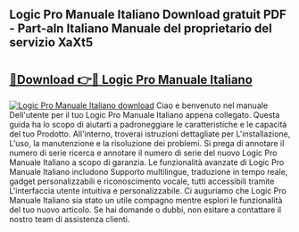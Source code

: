 ## Logic Pro Manuale Italiano Download gratuit PDF - Part-aln Italiano Manuale del proprietario del servizio XaXt5

# <h2><a href="http://dfdlgwq.blite.top/?on=Logic+Pro+Manuale+Italiano">🔗Download 👉🔴 Logic Pro Manuale Italiano</a></h2>

[![Logic Pro Manuale Italiano download](https://i.imgur.com/lujVjoI.png)](http://dfdlgwq.blite.top/?on=Logic+Pro+Manuale+Italiano)
Ciao e benvenuto nel manuale Dell'utente per il tuo Logic Pro Manuale Italiano appena collegato. Questa guida ha lo scopo di aiutarti a padroneggiare le caratteristiche e le capacità del tuo Prodotto. All'interno, troverai istruzioni dettagliate per L'installazione, L'uso, la manutenzione e la risoluzione dei problemi. Si prega di annotare il numero di serie ricerca e annotare il numero di serie del nuovo Logic Pro Manuale Italiano a scopo di garanzia. Le funzionalità avanzate di Logic Pro Manuale Italiano includono Supporto multilingue, traduzione in tempo reale, gadget personalizzabili e riconoscimento vocale, tutti accessibili tramite L'interfaccia utente intuitiva e personalizzabile. Ci auguriamo che Logic Pro Manuale Italiano sia stato un utile compagno mentre esplori le funzionalità del tuo nuovo articolo. Se hai domande o dubbi, non esitare a contattare il nostro team di assistenza clienti.

